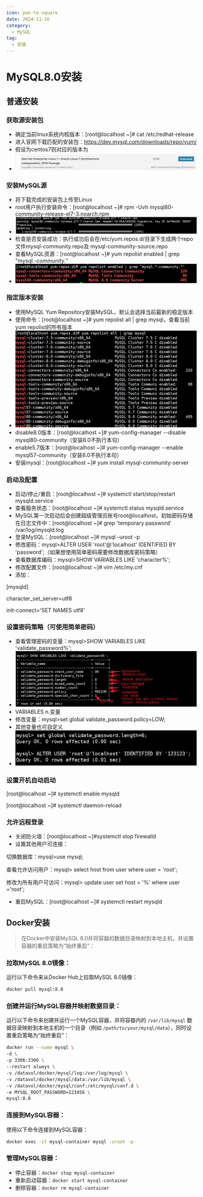 ```yaml
---
icon: pen-to-square
date: 2024-11-16
category:
  - MySQL
tag:
  - 安装
---
```

# MySQL8.0安装
## 普通安装
### 获取源安装包

- 确定当前linux系统内核版本：[root@localhost ~]# cat /etc/redhat-release
- 进入官网下载匹配的安装包：https://dev.mysql.com/downloads/repo/yum/
- 假设为centos7则对应的版本为
- ![img](MySQL8.0安装.assets\1683039274644-14bf0b86-9fd2-4df8-9aab-2374ae50ac35.png)

### 安装MySQL源

- 将下载完成的安装包上传至Linux
- root用户执行安装命令：[root@localhost ~]# rpm -Uvh mysql80-community-release-el7-3.noarch.rpm
- ![img](MySQL8.0安装.assets\1683039565021-9a2dafcc-c79a-48db-aba0-b4abe4689125.png)
- 检查是否安装成功：执行成功后会在/etc/yum.repos.d/目录下生成两个repo文件mysql-community.repo及 mysql-community-source.repo
- 查看MySQL资源：[root@localhost ~]# yum repolist enabled | grep "mysql.*-community.*"
- ![img](MySQL8.0安装.assets\1683039823896-f9050750-c2a6-40fe-bd6a-6e0d03d7b53d.png)

### 指定版本安装

- 使用MySQL Yum Repository安装MySQL，默认会选择当前最新的稳定版本
- 使用命令：[root@localhost ~]# yum repolist all | grep mysql，查看当前yum repolist的所有版本
- ![img](MySQL8.0安装.assets\1683040028830-206bb40e-f2b1-4394-91c4-f152c304f590.png)
- disable8.0版本：[root@localhost ~]# yum-config-manager --disable mysql80-community（安装8.0不执行本句）
- enable5.7版本：[root@localhost ~]# yum-config-manager --enable mysql57-community（安装8.0不执行本句）
- 安装mysql：[root@localhost ~]# yum install mysql-community-server

### 启动及配置

- 启动/停止/重启：[root@localhost ~]# systemctl start/stop/restart mysqld.service
- 查看服务状态：[root@localhost ~]# systemctl status mysqld.service
- MySQL第一次启动后会创建超级管理员账号root@localhost，初始密码存储在日志文件中：[root@localhost ~]# grep 'temporary password' /var/log/mysqld.log
- 登录MySQL：[root@localhost ~]# mysql -uroot -p
- 修改密码：mysql>ALTER USER 'root'@'localhost' IDENTIFIED BY 'password';（如果想使用简单密码需要修改数据库密码策略）
- 查看数据库编码：mysql>SHOW VARIABLES LIKE 'character%';
- 修改配置文件：[root@localhost ~]# vim /etc/my.cnf
- 添加：

[mysqld]

character_set_server=utf8

init-connect='SET NAMES utf8'

### 设置密码策略（可使用简单密码）

- 查看管理密码的变量：mysql>SHOW VARIABLES LIKE 'validate_password%';
- ![img](MySQL8.0安装.assets\1683041925046-01ef7836-3f60-48e2-bfd7-88e265cf6002.png)
- VARIABLES n.变量
- 修改变量：mysql>set global validate_password.policy=LOW;
- 其他变量也可自定义
- ![img](MySQL8.0安装.assets\1683042108511-6c5474fb-3ce6-426e-b31c-8130c7385b22.png)

### 设置开机自动启动

[root@localhost ~]# systemctl enable mysqld

[root@localhost ~]# systemctl daemon-reload

### 允许远程登录

- 关闭防火墙：[root@localhost ~]#systemctl stop firewalld 
- 设置其他用户可连接：

切换数据库：mysql>use mysql;

查看允许访问用户：mysql> select host from user where user = 'root';

修改为所有用户可访问：mysql> update user set host = '%' where user ='root';

- 重启MySQL：[root@localhost ~]# systemctl restart mysqld
## Docker安装
> 在Docker中安装MySQL 8.0并将容器的数据目录映射到本地主机，并设置容器的重启策略为“始终重启”：

### **拉取MySQL 8.0镜像**：
   运行以下命令来从Docker Hub上拉取MySQL 8.0镜像：

   ```bash
   docker pull mysql:8.0
   ```

### **创建并运行MySQL容器并映射数据目录**：
   运行以下命令来创建并运行一个MySQL容器，并将容器内的 `/var/lib/mysql` 数据目录映射到本地主机的一个目录（例如 `/path/to/your/mysql/data`），同时设置重启策略为“始终重启”：

   ```bash
   docker run --name mysql \
   -d \
   -p 3306:3306 \
   --restart always \
   -v /datavol/docker/mysql/log:/var/log/mysql \
   -v /datavol/docker/mysql/data:/var/lib/mysql \
   -v /datavol/docker/mysql/conf:/etc/mysql/conf.d \
   -e MYSQL_ROOT_PASSWORD=123456 \
   mysql:8.0
   ```

### **连接到MySQL容器**：
   使用以下命令连接到MySQL容器：

   ```bash
   docker exec -it mysql-container mysql -uroot -p
   ```

### **管理MySQL容器**：
   - 停止容器：`docker stop mysql-container`
   - 重新启动容器：`docker start mysql-container`
   - 删除容器：`docker rm mysql-container`
